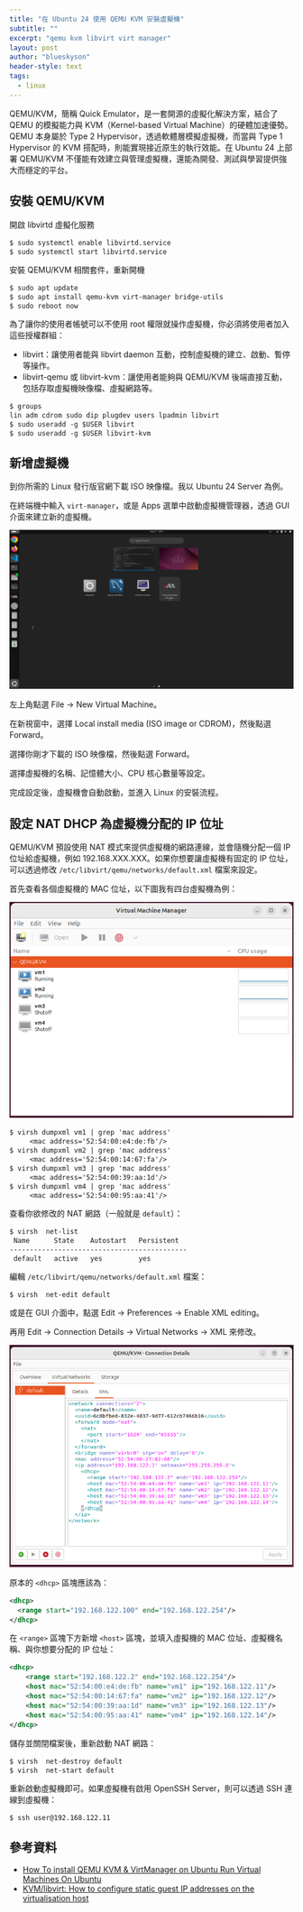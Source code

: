 ```yaml
---
title: "在 Ubuntu 24 使用 QEMU KVM 安裝虛擬機"
subtitle: ""
excerpt: "qemu kvm libvirt virt manager"
layout: post
author: "blueskyson"
header-style: text
tags:
  - linux
---
```


QEMU/KVM，簡稱 Quick Emulator，是一套開源的虛擬化解決方案，結合了 QEMU 的模擬能力與 KVM（Kernel-based Virtual Machine）的硬體加速優勢。QEMU 本身屬於 Type 2 Hypervisor，透過軟體層模擬虛擬機，而當與 Type 1 Hypervisor 的 KVM 搭配時，則能實現接近原生的執行效能。在 Ubuntu 24 上部署 QEMU/KVM 不僅能有效建立與管理虛擬機，還能為開發、測試與學習提供強大而穩定的平台。

## 安裝 QEMU/KVM

開啟 libvirtd 虛擬化服務

```non
$ sudo systemctl enable libvirtd.service
$ sudo systemctl start libvirtd.service
```

安裝 QEMU/KVM 相關套件，重新開機

```non
$ sudo apt update
$ sudo apt install qemu-kvm virt-manager bridge-utils
$ sudo reboot now
```

為了讓你的使用者帳號可以不使用 root 權限就操作虛擬機，你必須將使用者加入這些授權群組：
- libvirt：讓使用者能與 libvirt daemon 互動，控制虛擬機的建立、啟動、暫停等操作。
- libvirt-qemu 或 libvirt-kvm：讓使用者能夠與 QEMU/KVM 後端直接互動，包括存取虛擬機映像檔、虛擬網路等。

```non
$ groups 
lin adm cdrom sudo dip plugdev users lpadmin libvirt
$ sudo useradd -g $USER libvirt
$ sudo useradd -g $USER libvirt-kvm
```

## 新增虛擬機

到你所需的 Linux 發行版官網下載 ISO 映像檔。我以 Ubuntu 24 Server 為例。

在終端機中輸入 `virt-manager`，或是 Apps 選單中啟動虛擬機管理器，透過 GUI 介面來建立新的虛擬機。

![](https://raw.githubusercontent.com/blueskyson/image-host/refs/heads/master/2025/qemu-kvm-1.png)

左上角點選 File -> New Virtual Machine。

在新視窗中，選擇 Local install media (ISO image or CDROM)，然後點選 Forward。

選擇你剛才下載的 ISO 映像檔，然後點選 Forward。

選擇虛擬機的名稱、記憶體大小、CPU 核心數量等設定。

完成設定後，虛擬機會自動啟動，並進入 Linux 的安裝流程。

## 設定 NAT DHCP 為虛擬機分配的 IP 位址

QEMU/KVM 預設使用 NAT 模式來提供虛擬機的網路連線，並會隨機分配一個 IP 位址給虛擬機，例如 192.168.XXX.XXX。如果你想要讓虛擬機有固定的 IP 位址，可以透過修改 `/etc/libvirt/qemu/networks/default.xml` 檔案來設定。

首先查看各個虛擬機的 MAC 位址，以下圖我有四台虛擬機為例：

![](https://raw.githubusercontent.com/blueskyson/image-host/refs/heads/master/2025/qemu-kvm-2.png)

```non
$ virsh dumpxml vm1 | grep 'mac address'
     <mac address='52:54:00:e4:de:fb'/>
$ virsh dumpxml vm2 | grep 'mac address'
     <mac address='52:54:00:14:67:fa'/>
$ virsh dumpxml vm3 | grep 'mac address'
     <mac address='52:54:00:39:aa:1d'/>
$ virsh dumpxml vm4 | grep 'mac address'
     <mac address='52:54:00:95:aa:41'/>
```

查看你欲修改的 NAT 網路（一般就是 `default`）：

```non
$ virsh  net-list
 Name      State    Autostart   Persistent
--------------------------------------------
 default   active   yes         yes
```

編輯 `/etc/libvirt/qemu/networks/default.xml` 檔案：

```non
$ virsh  net-edit default
```

或是在 GUI 介面中，點選 Edit -> Preferences -> Enable XML editing。

再用 Edit -> Connection Details -> Virtual Networks -> XML 來修改。

![](https://raw.githubusercontent.com/blueskyson/image-host/refs/heads/master/2025/qemu-kvm-3.png)

原本的 `<dhcp>` 區塊應該為：

```xml
<dhcp>
  <range start="192.168.122.100" end="192.168.122.254"/>
</dhcp>
```

在 `<range>` 區塊下方新增 `<host>` 區塊，並填入虛擬機的 MAC 位址、虛擬機名稱、與你想要分配的 IP 位址：

```xml
<dhcp>
    <range start="192.168.122.2" end="192.168.122.254"/>
    <host mac="52:54:00:e4:de:fb" name="vm1" ip="192.168.122.11"/>
    <host mac="52:54:00:14:67:fa" name="vm2" ip="192.168.122.12"/>
    <host mac="52:54:00:39:aa:1d" name="vm3" ip="192.168.122.13"/>
    <host mac="52:54:00:95:aa:41" name="vm4" ip="192.168.122.14"/>
</dhcp>
```

儲存並關閉檔案後，重新啟動 NAT 網路：

```non
$ virsh  net-destroy default
$ virsh  net-start default
```

重新啟動虛擬機即可。如果虛擬機有啟用 OpenSSH Server，則可以透過 SSH 連線到虛擬機：

```non
$ ssh user@192.168.122.11
```

## 參考資料

- [How To install QEMU KVM & VirtManager on Ubuntu Run Virtual Machines On Ubuntu](https://www.youtube.com/watch?v=4m6eHhPypWI)
- [KVM/libvirt: How to configure static guest IP addresses on the virtualisation host](https://serverfault.com/questions/627238/kvm-libvirt-how-to-configure-static-guest-ip-addresses-on-the-virtualisation-ho)